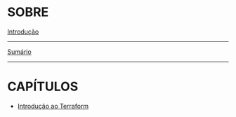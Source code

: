 # SOBRE

[Introdução](README.md)

---

[Sumário](BOOKSUMMARY.md)

---

# CAPÍTULOS

- [Introdução ao Terraform](Capitulo-1/README.md)
